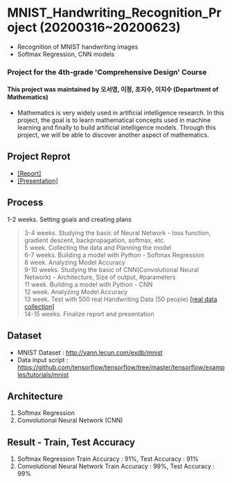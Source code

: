 # MNIST_Handwriting_Recognition_Project (20200316~20200623)
- Recognition of MNIST handwriting images
- Softmax Regression, CNN models

### Project for the 4th-grade 'Comprehensive Design' Course 
#### This project was maintained by 오서영, 이정, 조지수, 이지수 (Department of Mathematics)
- Mathematics is very widely used in artificial intelligence research.
In this project, the goal is to learn mathematical concepts used in machine learning
and finally to build artificial intelligence models. 
Through this project, we will be able to discover another aspect of mathematics.

## Project Reprot
- [[Report]](https://github.com/OH-Seoyoung/MNIST_Handwriting_Recognition_Project/blob/master/Project_final_report.pdf)
- [[Presentation]](https://github.com/OH-Seoyoung/MNIST_Handwriting_Recognition_Project/blob/master/Project_final_presentaion.pdf)

## Process
1-2 weeks. Setting goals and creating plans  
> 3-4 weeks. Studying the basic of Neural Network - loss function, gradient descent, backpropagation, softmax, etc.  
5 week. Collecting the data and Planning the model  
> 6-7 weeks. Building a model with Python - Softmax Regression  
8 week. Analyzing Model Accuracy  
> 9-10 weeks. Studying the basic of CNN(Convolutional Neural Network) - Architecture, Size of output, #parameters  
11 week. Building a model with Python - CNN  
> 12 week. Analyzing Model Accuracy  
13 week. Test with 500 real Handwriting Data (50 people)     [[real data collection]](https://github.com/OH-Seoyoung/MNIST_Handwriting_Recognition_Project/blob/master/real_data_collection.pdf)  
> 14-15 weeks. Finalize report and presentation  

## Dataset
- MNIST Dataset : http://yann.lecun.com/exdb/mnist
- Data input script : https://github.com/tensorflow/tensorflow/tree/master/tensorflow/examples/tutorials/mnist

## Architecture
1. Softmax Regression
2. Convolutional Neural Network (CNN)

## Result - Train, Test Accuracy
1. Softmax Regression
    Train Accuracy : 91%, Test Accuracy : 91%
2. Convolutional Neural Network
    Train Accuracy : 99%, Test Accuracy : 99%
